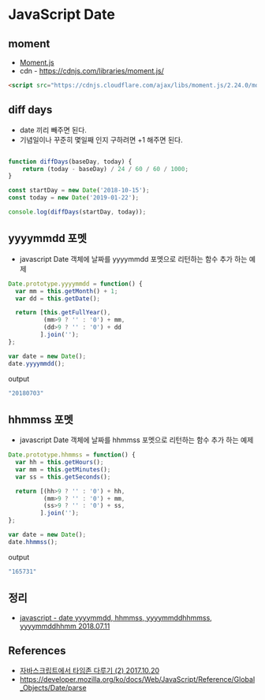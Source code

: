 # JavaScript Date

## moment
* [Moment.js](https://momentjs.com/)
* cdn - https://cdnjs.com/libraries/moment.js/

```html
<script src="https://cdnjs.cloudflare.com/ajax/libs/moment.js/2.24.0/moment.min.js"></script>
```

## diff days
* date 끼리 빼주면 된다.
* 기념일이나 꾸준히 몇일째 인지 구하려면 +1 해주면 된다.
```javascript

function diffDays(baseDay, today) {
    return (today - baseDay) / 24 / 60 / 60 / 1000;
}

const startDay = new Date('2018-10-15');
const today = new Date('2019-01-22');

console.log(diffDays(startDay, today));
```

## yyyymmdd 포멧
* javascript Date 객체에 날짜를 yyyymmdd 포멧으로 리턴하는 함수 추가 하는 예제

```javascript
Date.prototype.yyyymmdd = function() {
  var mm = this.getMonth() + 1;
  var dd = this.getDate();

  return [this.getFullYear(),
          (mm>9 ? '' : '0') + mm,
          (dd>9 ? '' : '0') + dd
         ].join('');
};

var date = new Date();
date.yyyymmdd();

```

output
```javascript
"20180703"
```

## hhmmss 포멧
* javascript Date 객체에 날짜를 hhmmss 포멧으로 리턴하는 함수 추가 하는 예제

```javascript
Date.prototype.hhmmss = function() {
  var hh = this.getHours();
  var mm = this.getMinutes();
  var ss = this.getSeconds();

  return [(hh>9 ? '' : '0') + hh,
          (mm>9 ? '' : '0') + mm,
          (ss>9 ? '' : '0') + ss,
         ].join('');
};

var date = new Date();
date.hhmmss();
```

output
```javascript
"165731"
```

## 정리
* [javascript - date yyyymmdd, hhmmss, yyyymmddhhmmss, yyyymmddhhmm 2018.07.11](https://junho85.pe.kr/999)

## References
* [자바스크립트에서 타임존 다루기 (2) 2017.10.20](https://meetup.toast.com/posts/130)
* https://developer.mozilla.org/ko/docs/Web/JavaScript/Reference/Global_Objects/Date/parse